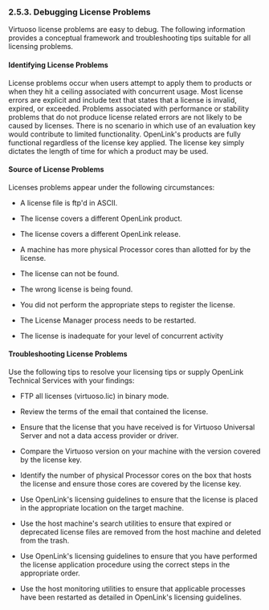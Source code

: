 <div id="oplmngrdlp" class="section">

<div class="titlepage">

<div>

<div>

### 2.5.3. Debugging License Problems

</div>

</div>

</div>

Virtuoso license problems are easy to debug. The following information
provides a conceptual framework and troubleshooting tips suitable for
all licensing problems.

<div id="oplmngrdlpil" class="section">

<div class="titlepage">

<div>

<div>

#### Identifying License Problems

</div>

</div>

</div>

License problems occur when users attempt to apply them to products or
when they hit a ceiling associated with concurrent usage. Most license
errors are explicit and include text that states that a license is
invalid, expired, or exceeded. Problems associated with performance or
stability problems that do not produce license related errors are not
likely to be caused by licenses. There is no scenario in which use of an
evaluation key would contribute to limited functionality. OpenLink's
products are fully functional regardless of the license key applied. The
license key simply dictates the length of time for which a product may
be used.

</div>

<div id="oplmngrdlpsl" class="section">

<div class="titlepage">

<div>

<div>

#### Source of License Problems

</div>

</div>

</div>

Licenses problems appear under the following circumstances:

<div class="itemizedlist">

- A license file is ftp'd in ASCII.

- The license covers a different OpenLink product.

- The license covers a different OpenLink release.

- A machine has more physical Processor cores than allotted for by the
  license.

- The license can not be found.

- The wrong license is being found.

- You did not perform the appropriate steps to register the license.

- The License Manager process needs to be restarted.

- The license is inadequate for your level of concurrent activity

</div>

</div>

<div id="oplmngrdlptl" class="section">

<div class="titlepage">

<div>

<div>

#### Troubleshooting License Problems

</div>

</div>

</div>

Use the following tips to resolve your licensing tips or supply OpenLink
Technical Services with your findings:

<div class="itemizedlist">

- FTP all licenses (virtuoso.lic) in binary mode.

- Review the terms of the email that contained the license.

- Ensure that the license that you have received is for Virtuoso
  Universal Server and not a data access provider or driver.

- Compare the Virtuoso version on your machine with the version covered
  by the license key.

- Identify the number of physical Processor cores on the box that hosts
  the license and ensure those cores are covered by the license key.

- Use OpenLink's licensing guidelines to ensure that the license is
  placed in the appropriate location on the target machine.

- Use the host machine's search utilities to ensure that expired or
  deprecated license files are removed from the host machine and deleted
  from the trash.

- Use OpenLink's licensing guidelines to ensure that you have performed
  the license application procedure using the correct steps in the
  appropriate order.

- Use the host monitoring utilities to ensure that applicable processes
  have been restarted as detailed in OpenLink's licensing guidelines.

</div>

</div>

</div>
